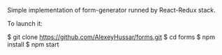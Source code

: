 Simple implementation of form-generator runned by React-Redux stack.

To launch it: 

$ git clone https://github.com/AlexeyHussar/forms.git
$ cd forms
$ npm install
$ npm start
